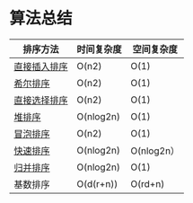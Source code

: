 # 算法总结

| 排序方法                     | 时间复杂度 | 空间复杂度 |
| ---------------------------- | ---------- | ---------- |
| [直接插入排序](INSERT.md)    | O(n2)      | O(1)       |
| [希尔排序](SHEEL.md)         | O(n2)      | O(1)       |
| [直接选择排序](SELECTION.md) | O(n2)      | O(1)       |
| [堆排序](HEAD.md)            | O(nlog2n)  | O(1)       |
| [冒泡排序](BUBBLE.md)        | O(n2)      | O(1)       |
| [快速排序](QUICK.md)         | O(nlog2n)  | O(nlog2n） |
| [归并排序](MERGE.md)         | O(nlog2n)  | O(1)       |
| 基数排序                     | O(d(r+n))  | O(rd+n)    |

